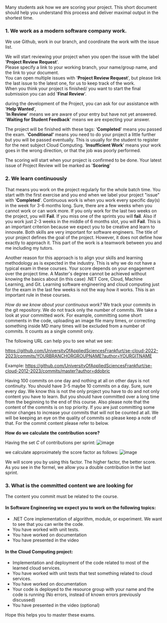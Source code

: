 Many students ask how we are scoring your project. This short document should help you understand this process and deliver maximal output in the shortest time.

### 1. We work as a modern software company work.
We use Github, work in our branch, and coordinate the work with the issue list.  

We will start reviewing your project when you open the issue with the label '**Project Review Request**'.   
Please specify a link to your working branch, your name/group name, and the link to your document.  
You can open multiple issues with '**Project Review Request**', but please link the last issue to the latest one, for us to keep track of the work.  
When you think your project is finished/ you want to start the final submission you can add '**Final Review**'.

during the development of the Project, you can ask for our assistance with '**Help Wanted**',  
'**In Review**' means we are aware of your entry but have not yet answered.  
'**Waiting for Student Feedback**' means we are expecting your answer.  

The project will be finished with these tags:
'**Completed**' means you passed the exam.
'**Conditional'** means you need to do your project a little further but you will be passed eventually. This is usually for the student to register for the next subject Cloud Computing.
'**Insufficient Work**' means your work goes in the wrong direction, or that the job was poorly performed.

The scoring will start when your project is confirmed to be done. Your latest issue of Project Review will be marked as '**Scoring**'

### 2. We learn continuously
That means you work on the project regularly for the whole batch time. You start with the first exercise and you end when we label your project "issue" with '**Completed**'.
Continuous work is when you work every specific day(s) in the week for 3-6 months long. Sure, there are a few weeks when you cannot work or can work more.
If you only work for the last two weeks on the project, you will **Fail**. If you miss one of the sprints you will **fail**. Also if you work just 2-3 weeks in the middle of 6 months slot, you will **Fail**.
This is an important criterion because we expect you to be creative and learn to innovate. Both skills are very important for software engineers. The title of your project defines the goal of the project. However, it does not define how exactly to approach it. This part of the work is a teamwork between you and me including my tutors.

Another reason for this approach is to align your skills and learning methodology as is expected in the industry. This is why we do not have a typical exam in these courses. Your score depends on your engagement over the project time. A Master's degree cannot be achieved without knowing the basics about (in this case) .NET Core, Cloud, Machine Learning, and Git.
Learning software engineering and cloud computing just for the exam in the last few weeks is not the way how it works. This is an important rule in these courses.

*How do we know about your continuous work?*
We track your commits in the git repository. We do not track only the number of commits. We take a look at your committed work. For example, committing some short comments in the code, uploading an image file many times, or correcting something inside MD many times will be excluded from a number of commits. It counts as a single commit only.

The following URL can help you to see what we see:

https://github.com/UniversityOfAppliedSciencesFrankfurt/se-cloud-2022-2023/commits/YOURBRANCHORGROUPNAME?author=YOURGITNAME

Example:
https://github.com/UniversityOfAppliedSciencesFrankfurt/se-cloud-2012-2023/commits/master?author=ddobric

Having 100 commits on one day and nothing at all on other days is not continuity. You should have 3-5 maybe 10 commits on a day. Sure, sure every day. We know this is not the only project you have to do and not only content you have to learn. But you should have committed over a long time from the beginning to the end of this course. Also please note that the content of the commits is on top priority. If you are just committing some minor changes to increase your commits that will not be counted at all. We will be keeping an eye on the quality of commits so please keep a note of that. For the commit content please refer to below.

**How do we calculate the contribution score?**

Having the set *C* of contributions per sprint:
![image](https://user-images.githubusercontent.com/1756871/187024881-958f09de-cee7-4db2-b472-fb6523d1a56d.png)

we calculate approximately the score factor as follows:
![image](https://user-images.githubusercontent.com/1756871/187025012-0eb8def8-3933-4980-b82b-1a75fb19f6bf.png)

We will score you by using this factor. The higher factor, the better score. As you see in the formel, we allow you a double contribution in the last sprint.

### 3. What is the committed content we are looking for

The content you commit must be related to the course. 
#### In Software Engineering we expect you to work on the following topics:
- .NET Core implementation of algorithm, module, or experiment. We want to see that you can write the code.
- You have worked with unit tests.
- You have worked on documentation
- You have presented in the video

#### In the Cloud Computing project:
- Implementation and deployment of the code related to most of the learned cloud services.
- You have worked with unit tests that test something related to cloud services.
- You have worked on documentation
- Your code is deployed to the resource group with your name and the code is running (No errors, instead of known errors previously discussed)
- You have presented in the video (optional)

Hope this helps you to master these exams.
